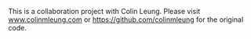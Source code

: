 This is a collaboration project with Colin Leung. Please visit www.colinmleung.com or https://github.com/colinmleung for the original code.